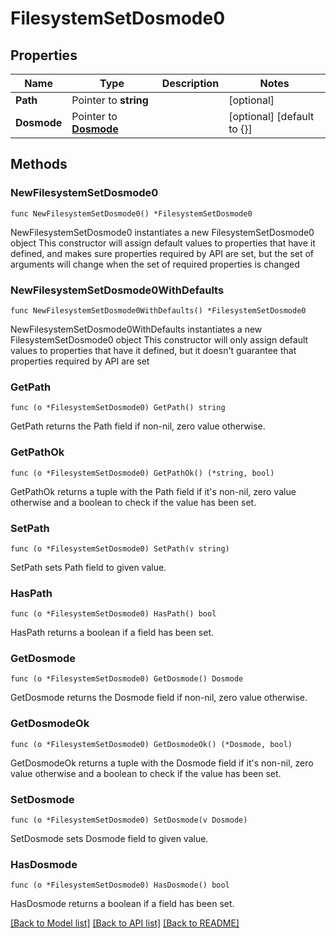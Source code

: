 # FilesystemSetDosmode0

## Properties

Name | Type | Description | Notes
------------ | ------------- | ------------- | -------------
**Path** | Pointer to **string** |  | [optional] 
**Dosmode** | Pointer to [**Dosmode**](Dosmode.md) |  | [optional] [default to {}]

## Methods

### NewFilesystemSetDosmode0

`func NewFilesystemSetDosmode0() *FilesystemSetDosmode0`

NewFilesystemSetDosmode0 instantiates a new FilesystemSetDosmode0 object
This constructor will assign default values to properties that have it defined,
and makes sure properties required by API are set, but the set of arguments
will change when the set of required properties is changed

### NewFilesystemSetDosmode0WithDefaults

`func NewFilesystemSetDosmode0WithDefaults() *FilesystemSetDosmode0`

NewFilesystemSetDosmode0WithDefaults instantiates a new FilesystemSetDosmode0 object
This constructor will only assign default values to properties that have it defined,
but it doesn't guarantee that properties required by API are set

### GetPath

`func (o *FilesystemSetDosmode0) GetPath() string`

GetPath returns the Path field if non-nil, zero value otherwise.

### GetPathOk

`func (o *FilesystemSetDosmode0) GetPathOk() (*string, bool)`

GetPathOk returns a tuple with the Path field if it's non-nil, zero value otherwise
and a boolean to check if the value has been set.

### SetPath

`func (o *FilesystemSetDosmode0) SetPath(v string)`

SetPath sets Path field to given value.

### HasPath

`func (o *FilesystemSetDosmode0) HasPath() bool`

HasPath returns a boolean if a field has been set.

### GetDosmode

`func (o *FilesystemSetDosmode0) GetDosmode() Dosmode`

GetDosmode returns the Dosmode field if non-nil, zero value otherwise.

### GetDosmodeOk

`func (o *FilesystemSetDosmode0) GetDosmodeOk() (*Dosmode, bool)`

GetDosmodeOk returns a tuple with the Dosmode field if it's non-nil, zero value otherwise
and a boolean to check if the value has been set.

### SetDosmode

`func (o *FilesystemSetDosmode0) SetDosmode(v Dosmode)`

SetDosmode sets Dosmode field to given value.

### HasDosmode

`func (o *FilesystemSetDosmode0) HasDosmode() bool`

HasDosmode returns a boolean if a field has been set.


[[Back to Model list]](../README.md#documentation-for-models) [[Back to API list]](../README.md#documentation-for-api-endpoints) [[Back to README]](../README.md)


